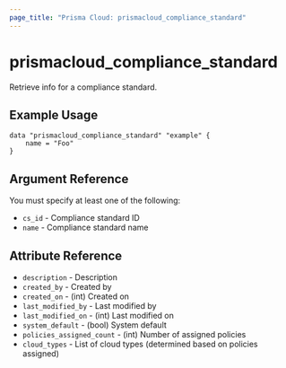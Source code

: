 ```yaml
---
page_title: "Prisma Cloud: prismacloud_compliance_standard"
---
```


# prismacloud_compliance_standard

Retrieve info for a compliance standard.

## Example Usage

```hcl
data "prismacloud_compliance_standard" "example" {
    name = "Foo"
}
```

## Argument Reference

You must specify at least one of the following:

* `cs_id` - Compliance standard ID
* `name` - Compliance standard name

## Attribute Reference

* `description` - Description
* `created_by` - Created by
* `created_on` - (int) Created on
* `last_modified_by` - Last modified by
* `last_modified_on` - (int) Last modified on
* `system_default` - (bool) System default
* `policies_assigned_count` - (int) Number of assigned policies
* `cloud_types` - List of cloud types (determined based on policies assigned)
